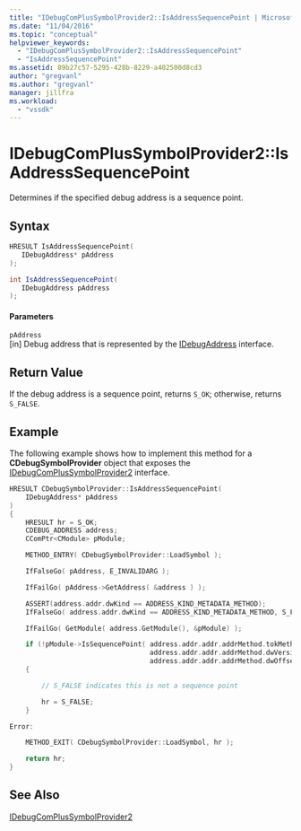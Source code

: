 ```yaml
---
title: "IDebugComPlusSymbolProvider2::IsAddressSequencePoint | Microsoft Docs"
ms.date: "11/04/2016"
ms.topic: "conceptual"
helpviewer_keywords:
  - "IDebugComPlusSymbolProvider2::IsAddressSequencePoint"
  - "IsAddressSequencePoint"
ms.assetid: 89b27c57-5295-428b-8229-a402500d8cd3
author: "gregvanl"
ms.author: "gregvanl"
manager: jillfra
ms.workload:
  - "vssdk"
---
```

# IDebugComPlusSymbolProvider2::IsAddressSequencePoint
Determines if the specified debug address is a sequence point.

## Syntax

```cpp
HRESULT IsAddressSequencePoint(
   IDebugAddress* pAddress
);
```

```csharp
int IsAddressSequencePoint(
   IDebugAddress pAddress
);
```

#### Parameters
`pAddress`  
[in] Debug address that is represented by the [IDebugAddress](../../../extensibility/debugger/reference/idebugaddress.md) interface.

## Return Value
If the debug address is a sequence point, returns `S_OK`; otherwise, returns `S_FALSE`.

## Example
The following example shows how to implement this method for a **CDebugSymbolProvider** object that exposes the [IDebugComPlusSymbolProvider2](../../../extensibility/debugger/reference/idebugcomplussymbolprovider2.md) interface.

```cpp
HRESULT CDebugSymbolProvider::IsAddressSequencePoint(
    IDebugAddress* pAddress
)
{
    HRESULT hr = S_OK;
    CDEBUG_ADDRESS address;
    CComPtr<CModule> pModule;

    METHOD_ENTRY( CDebugSymbolProvider::LoadSymbol );

    IfFalseGo( pAddress, E_INVALIDARG );

    IfFailGo( pAddress->GetAddress( &address ) );

    ASSERT(address.addr.dwKind == ADDRESS_KIND_METADATA_METHOD);
    IfFalseGo( address.addr.dwKind == ADDRESS_KIND_METADATA_METHOD, S_FALSE );

    IfFailGo( GetModule( address.GetModule(), &pModule) );

    if (!pModule->IsSequencePoint( address.addr.addr.addrMethod.tokMethod,
                                   address.addr.addr.addrMethod.dwVersion,
                                   address.addr.addr.addrMethod.dwOffset ))
    {

        // S_FALSE indicates this is not a sequence point

        hr = S_FALSE;
    }

Error:

    METHOD_EXIT( CDebugSymbolProvider::LoadSymbol, hr );

    return hr;
}
```

## See Also
[IDebugComPlusSymbolProvider2](../../../extensibility/debugger/reference/idebugcomplussymbolprovider2.md)
